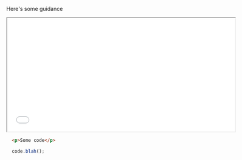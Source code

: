 Here's some guidance

<div class="example">
  <iframe src="/components/timeline/examples/default" width="600" height="300"></iframe>
</div>

```html
  <p>Some code</p>
```

```javascript
  code.blah();
```

